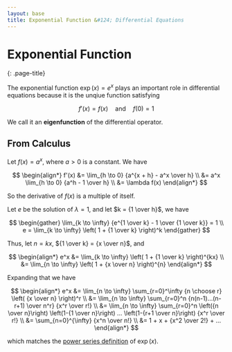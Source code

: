 ```yaml
---
layout: base
title: Exponential Function &#124; Differential Equations
---
```


# Exponential Function
{: .page-title}

The exponential function $\exp(x) = e^x$ plays an important role in differential equations because it is the unqiue function satisfying

$$
f'(x) = f(x) \quad \text{and} \quad f(0) = 1
$$

We call it an **eigenfunction** of the differential operator.

## From Calculus

Let $f(x) = a^x$, where $a > 0$ is a constant. We have

$$
\begin{align*}
f'(x) &= \lim_{h \to 0} {a^{x + h} - a^x \over h} \\
&= a^x \lim_{h \to 0} {a^h - 1 \over h} \\
&= \lambda f(x)
\end{align*}
$$

So the derivative of $f(x)$ is a multiple of itself.

Let $e$ be the solution of $\lambda = 1$, and let $k = {1 \over h}$, we have

$$
\begin{gather}
\lim_{k \to \infty} {e^{1 \over k} - 1 \over {1 \over k}} = 1 \\
e = \lim_{k \to \infty} \left( 1 + {1 \over k} \right)^k
\end{gather}
$$

Thus, let $n = kx$, ${1 \over k} = {x \over n}$, and

$$
\begin{align*}
e^x &= \lim_{k \to \infty} \left( 1 + {1 \over k} \right)^{kx} \\
&= \lim_{n \to \infty} \left( 1 + {x \over n} \right)^{n}
\end{align*}
$$

Expanding that we have

$$
\begin{align*}
e^x &= \lim_{n \to \infty} \sum_{r=0}^\infty {n \choose r} \left( {x \over n} \right)^r \\
&= \lim_{n \to \infty} \sum_{r=0}^n {n(n-1)...(n-r+1) \over n^r} {x^r \over r!} \\
&= \lim_{n \to \infty} \sum_{r=0}^n \left({n \over n}\right) \left(1-{1 \over n}\right) ... \left(1-{r+1 \over n}\right) {x^r \over r!} \\
&= \sum_{n=0}^{\infty} {x^n \over n!} \\
&= 1 + x + {x^2 \over 2!} + ...
\end{align*}
$$

which matches the [power series definition](../vectors-and-matrices/exponential-cosine-sine-functions.md) of $\exp(x)$.
